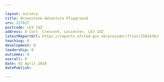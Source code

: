 ```yaml
---

layout: nursery
title: Braunstone Adventure Playground
urn: 227017
postcode: LE3 1QZ
address: 8 Cort  Crescent, Leicester, LE3 1QZ
latestReportUrl: https://reports.ofsted.gov.uk/provider/files/2583478/urn/227017.pdf
teaching: 0
development: 0
leadership: 0
outcomes: 0
overall: 0
date: 01 April 2018 
datePublish: 

---
```

